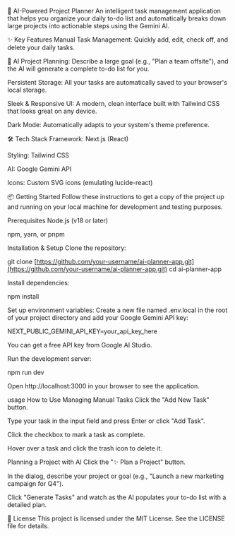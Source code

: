 🚀 AI-Powered Project Planner
An intelligent task management application that helps you organize your daily to-do list and automatically breaks down large projects into actionable steps using the Gemini AI.

✨ Key Features
Manual Task Management: Quickly add, edit, check off, and delete your daily tasks.

🤖 AI Project Planning: Describe a large goal (e.g., "Plan a team offsite"), and the AI will generate a complete to-do list for you.

Persistent Storage: All your tasks are automatically saved to your browser's local storage.

Sleek & Responsive UI: A modern, clean interface built with Tailwind CSS that looks great on any device.

Dark Mode: Automatically adapts to your system's theme preference.

🛠️ Tech Stack
Framework: Next.js (React)

Styling: Tailwind CSS

AI: Google Gemini API

Icons: Custom SVG icons (emulating lucide-react)

📦 Getting Started
Follow these instructions to get a copy of the project up and running on your local machine for development and testing purposes.

Prerequisites
Node.js (v18 or later)

npm, yarn, or pnpm

Installation & Setup
Clone the repository:

git clone [https://github.com/your-username/ai-planner-app.git](https://github.com/your-username/ai-planner-app.git)
cd ai-planner-app

Install dependencies:

npm install

Set up environment variables:
Create a new file named .env.local in the root of your project directory and add your Google Gemini API key:

NEXT_PUBLIC_GEMINI_API_KEY=your_api_key_here

You can get a free API key from Google AI Studio.

Run the development server:

npm run dev

Open http://localhost:3000 in your browser to see the application.

usage How to Use
Managing Manual Tasks
Click the "Add New Task" button.

Type your task in the input field and press Enter or click "Add Task".

Click the checkbox to mark a task as complete.

Hover over a task and click the trash icon to delete it.

Planning a Project with AI
Click the "✨ Plan a Project" button.

In the dialog, describe your project or goal (e.g., "Launch a new marketing campaign for Q4").

Click "Generate Tasks" and watch as the AI populates your to-do list with a detailed plan.

📄 License
This project is licensed under the MIT License. See the LICENSE file for details.